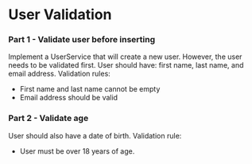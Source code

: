 # User Validation

### Part 1 - Validate user before inserting

Implement a UserService that will create a new user. However, the user needs to be validated first.
User should have: first name, last name, and email address.
Validation rules:
- First name and last name cannot be empty
- Email address should be valid

### Part 2 - Validate age
User should also have a date of birth.
Validation rule:
- User must be over 18 years of age.